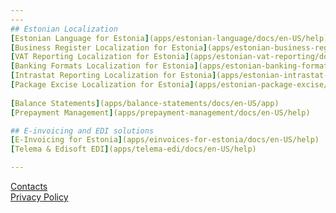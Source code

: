```yaml
---
---
## Estonian Localization
[Estonian Language for Estonia](apps/estonian-language/docs/en-US/help)  
[Business Register Localization for Estonia](apps/estonian-business-register/docs/en-US/help)  
[VAT Reporting Localization for Estonia](apps/estonian-vat-reporting/docs/en-US/help)  
[Banking Formats Localization for Estonia](apps/estonian-banking-formats/docs/en-US/help)  
[Intrastat Reporting Localization for Estonia](apps/estonian-intrastat-reporting/docs/en-US/help)  
[Package Excise Localization for Estonia](apps/estonian-package-excise/docs/en-US/help)  
  
[Balance Statements](apps/balance-statements/docs/en-US/app)  
[Prepayment Management](apps/prepayment-management/docs/en-US/help)  

## E-invoicing and EDI solutions
[E-Invoicing for Estonia](apps/einvoices-for-estonia/docs/en-US/help)  
[Telema & Edisoft EDI](apps/telema-edi/docs/en-US/help)

---
```


[Contacts](docs/en-us/contacts.md)  
[Privacy Policy](docs/en-us/privacy.md)
